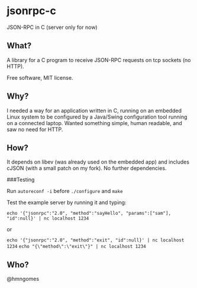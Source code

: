 jsonrpc-c
=========

JSON-RPC in C (server only for now)

What?
-----
A library for a C program to receive JSON-RPC requests on tcp sockets (no HTTP).

Free software, MIT license.

Why?
----
I needed a way for an application written in C, running on an embedded Linux system to be configured by
a Java/Swing configuration tool running on a connected laptop. Wanted something simple, human readable,
and saw no need for HTTP.

How?
----
It depends on libev (was already used on the embedded app) and includes cJSON (with a small patch on my fork).
No further dependencies.

###Testing

Run `autoreconf -i`  before `./configure` and `make`

Test the example server by running it and typing: 

`echo '{"jsonrpc":"2.0", "method":"sayHello", "params":["sam"], "id":null}' | nc localhost 1234`

or

`echo '{"jsonrpc":"2.0", "method":"exit", "id":null}' | nc localhost 1234`
`echo "{\"method\":\"exit\"}" | nc localhost 1234`

Who?
----

@hmngomes

